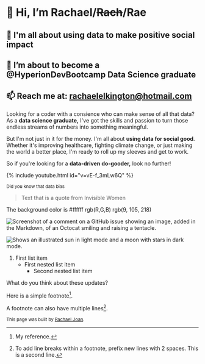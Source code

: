 
# 👋   Hi,  I’m Rachael/~~Rach~~/Rae
## 👀  I'm all about using data to make positive social impact
## 🌱 I’m about to become a @HyperionDevBootcamp Data Science graduate 
## 📫 Reach me at: rachaelelkington@hotmail.com

Looking for a coder with a consience who can make sense of all that data? 
As a **data science graduate,** I've got the skills and passion to turn those endless streams of numbers into something meaningful. 

But I'm not just in it for the money. I'm all about **using data for social good**. 
Whether it's improving healthcare, fighting climate change, or just making the world a better place, I'm ready to roll up my sleeves and get to work. 

So if you're looking for a **data-driven do-gooder,** look no further!

{% include youtube.html id="v=vE-f_3mLw6Q" %}

<sub>Did you know that data bias </sub>

> Text that is a quote from Invisible Women

The background color is #ffffff rgb(R,G,B) rgb(9, 105, 218)

![Screenshot of a comment on a GitHub issue showing an image, added in the Markdown, of an Octocat smiling and raising a tentacle.](https://myoctocat.com/assets/images/base-octocat.svg)




<picture>
  <source media="(prefers-color-scheme: dark)" srcset="https://user-images.githubusercontent.com/25423296/163456776-7f95b81a-f1ed-45f7-b7ab-8fa810d529fa.png">
  
  <source media="(prefers-color-scheme: light)" srcset="https://user-images.githubusercontent.com/25423296/163456779-a8556205-d0a5-45e2-ac17-42d089e3c3f8.png">
  
  <img alt="Shows an illustrated sun in light mode and a moon with stars in dark mode." src="https://user-images.githubusercontent.com/25423296/163456779-a8556205-d0a5-45e2-ac17-42d089e3c3f8.png">
</picture>

1. First list item
   - First nested list item
     - Second nested list item
    
 What do you think about these updates?




Here is a simple footnote[^1].

A footnote can also have multiple lines[^2].

<sup>This page was built by [Rachael Joan](https://pages.github.com/ELKS1985).</sup>

[^1]: My reference.
[^2]: To add line breaks within a footnote, prefix new lines with 2 spaces.
  This is a second line.




  













<!---
ELKS1985/ELKS1985 is a ✨ special ✨ repository because its `README.md` (this file) appears on your GitHub profile.
You can click the Preview link to take a look at your changes.
--->
